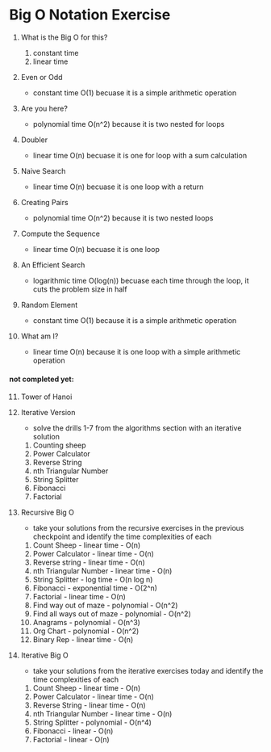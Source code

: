 # Big O Notation Exercise

1. What is the Big O for this?

    1. constant time
    2. linear time

2. Even or Odd

    - constant time O(1) becuase it is a simple arithmetic operation

3. Are you here?

    - polynomial time O(n^2) because it is two nested for loops

4. Doubler

    - linear time O(n) becuase it is one for loop with a sum calculation

5. Naive Search

    - linear time O(n) becuase it is one loop with a return

6. Creating Pairs

    - polynomial time O(n^2) because it is two nested loops

7. Compute the Sequence

    - linear time O(n) becuase it is one loop

8. An Efficient Search

    - logarithmic time O(log(n)) becuase each time through the loop, it cuts the problem size in half

9. Random Element

    - constant time O(1) because it is a simple arithmetic operation

10. What am I?
    - linear time O(n) because it is one loop with a simple arithmetic operation

#### not completed yet:

11. Tower of Hanoi

12. Iterative Version

    -   solve the drills 1-7 from the algorithms section with an iterative solution

    1. Counting sheep
    2. Power Calculator
    3. Reverse String
    4. nth Triangular Number
    5. String Splitter
    6. Fibonacci
    7. Factorial

13. Recursive Big O

    -   take your solutions from the recursive exercises in the previous checkpoint and identify the time complexities of each

    1. Count Sheep - linear time - O(n)
    2. Power Calculator - linear time - O(n)
    3. Reverse string - linear time - O(n)
    4. nth Triangular Number - linear time - O(n)
    5. String Splitter - log time - O(n log n)
    6. Fibonacci - exponential time - O(2^n)
    7. Factorial - linear time - O(n)
    8. Find way out of maze - polynomial - O(n^2)
    9. Find all ways out of maze - polynomial - O(n^2)
    10. Anagrams - polynomial - O(n^3)
    11. Org Chart - polynomial - O(n^2)
    12. Binary Rep - linear time - O(n)

14. Iterative Big O
    -   take your solutions from the iterative exercises today and identify the time complexities of each
    1. Count Sheep - linear time - O(n)
    2. Power Calculator - linear time - O(n)
    3. Reverse String - linear time - O(n)
    4. nth Triangular Number - linear time - O(n)
    5. String Splitter - polynomial - O(n^4)
    6. Fibonacci - linear - O(n)
    7. Factorial - linear - O(n)
